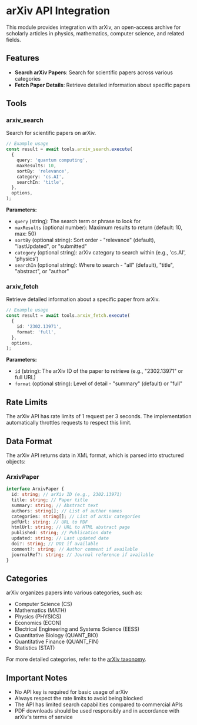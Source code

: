 # arXiv API Integration

This module provides integration with arXiv, an open-access archive for scholarly articles in physics, mathematics, computer science, and related fields.

## Features

- **Search arXiv Papers**: Search for scientific papers across various categories
- **Fetch Paper Details**: Retrieve detailed information about specific papers

## Tools

### arxiv_search

Search for scientific papers on arXiv.

```typescript
// Example usage
const result = await tools.arxiv_search.execute(
  {
    query: 'quantum computing',
    maxResults: 10,
    sortBy: 'relevance',
    category: 'cs.AI',
    searchIn: 'title',
  },
  options,
);
```

**Parameters:**

- `query` (string): The search term or phrase to look for
- `maxResults` (optional number): Maximum results to return (default: 10, max: 50)
- `sortBy` (optional string): Sort order - "relevance" (default), "lastUpdated", or "submitted"
- `category` (optional string): arXiv category to search within (e.g., 'cs.AI', 'physics')
- `searchIn` (optional string): Where to search - "all" (default), "title", "abstract", or "author"

### arxiv_fetch

Retrieve detailed information about a specific paper from arXiv.

```typescript
// Example usage
const result = await tools.arxiv_fetch.execute(
  {
    id: '2302.13971',
    format: 'full',
  },
  options,
);
```

**Parameters:**

- `id` (string): The arXiv ID of the paper to retrieve (e.g., "2302.13971" or full URL)
- `format` (optional string): Level of detail - "summary" (default) or "full"

## Rate Limits

The arXiv API has rate limits of 1 request per 3 seconds. The implementation automatically throttles requests to respect this limit.

## Data Format

The arXiv API returns data in XML format, which is parsed into structured objects:

### ArxivPaper

```typescript
interface ArxivPaper {
  id: string; // arXiv ID (e.g., 2302.13971)
  title: string; // Paper title
  summary: string; // Abstract text
  authors: string[]; // List of author names
  categories: string[]; // List of arXiv categories
  pdfUrl: string; // URL to PDF
  htmlUrl: string; // URL to HTML abstract page
  published: string; // Publication date
  updated: string; // Last updated date
  doi?: string; // DOI if available
  comment?: string; // Author comment if available
  journalRef?: string; // Journal reference if available
}
```

## Categories

arXiv organizes papers into various categories, such as:

- Computer Science (CS)
- Mathematics (MATH)
- Physics (PHYSICS)
- Economics (ECON)
- Electrical Engineering and Systems Science (EESS)
- Quantitative Biology (QUANT_BIO)
- Quantitative Finance (QUANT_FIN)
- Statistics (STAT)

For more detailed categories, refer to the [arXiv taxonomy](https://arxiv.org/category_taxonomy).

## Important Notes

- No API key is required for basic usage of arXiv
- Always respect the rate limits to avoid being blocked
- The API has limited search capabilities compared to commercial APIs
- PDF downloads should be used responsibly and in accordance with arXiv's terms of service
